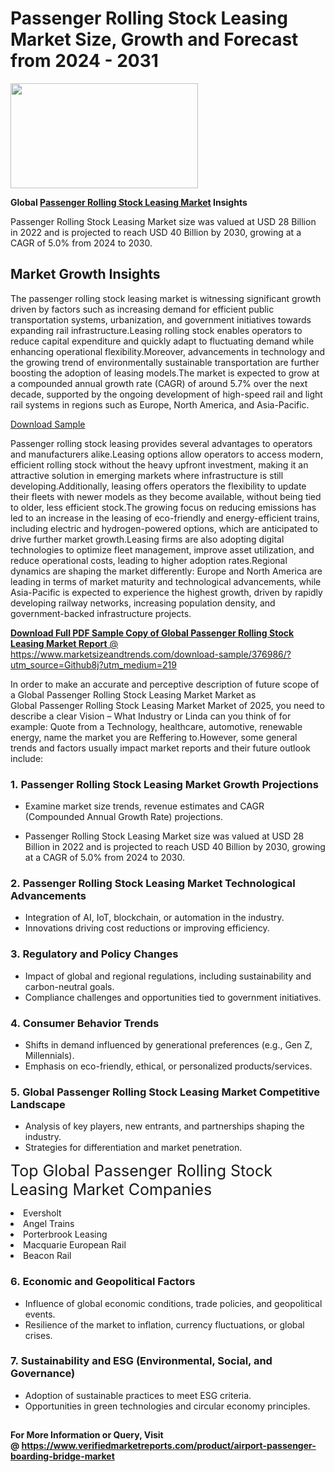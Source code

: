 <H1>Passenger Rolling Stock Leasing Market Size, Growth and Forecast from 2024 - 2031</H1><img class="aligncenter size-medium wp-image-584254" src="https://thirdeyenews.in/wp-content/uploads/2024/09/Global-Market-Research-300x168.jpeg" alt="" width="300" height="168" /><p><strong>Global&nbsp;<a href="https://www.marketsizeandtrends.com/download-sample/376986/?utm_source=Github8j?utm_medium=219">Passenger Rolling Stock Leasing Market</a> Insights</strong></p><p>Passenger Rolling Stock Leasing Market size was valued at USD 28 Billion in 2022 and is projected to reach USD 40 Billion by 2030, growing at a CAGR of 5.0% from 2024 to 2030.</p><p><h2>Market Growth Insights</h2> <p>The passenger rolling stock leasing market is witnessing significant growth driven by factors such as increasing demand for efficient public transportation systems, urbanization, and government initiatives towards expanding rail infrastructure.Leasing rolling stock enables operators to reduce capital expenditure and quickly adapt to fluctuating demand while enhancing operational flexibility.Moreover, advancements in technology and the growing trend of environmentally sustainable transportation are further boosting the adoption of leasing models.The market is expected to grow at a compounded annual growth rate (CAGR) of around 5.7% over the next decade, supported by the ongoing development of high-speed rail and light rail systems in regions such as Europe, North America, and Asia-Pacific.</p> <p><a href="#">Download Sample</a></p> <p>Passenger rolling stock leasing provides several advantages to operators and manufacturers alike.Leasing options allow operators to access modern, efficient rolling stock without the heavy upfront investment, making it an attractive solution in emerging markets where infrastructure is still developing.Additionally, leasing offers operators the flexibility to update their fleets with newer models as they become available, without being tied to older, less efficient stock.The growing focus on reducing emissions has led to an increase in the leasing of eco-friendly and energy-efficient trains, including electric and hydrogen-powered options, which are anticipated to drive further market growth.Leasing firms are also adopting digital technologies to optimize fleet management, improve asset utilization, and reduce operational costs, leading to higher adoption rates.Regional dynamics are shaping the market differently: Europe and North America are leading in terms of market maturity and technological advancements, while Asia-Pacific is expected to experience the highest growth, driven by rapidly developing railway networks, increasing population density, and government-backed infrastructure projects.</p> <p><a href="#"></p><p><span class=""><strong>Download Full PDF Sample Copy of Global Passenger Rolling Stock Leasing Market Report</strong> @ <a href="https://www.marketsizeandtrends.com/download-sample/376986/?utm_source=Github8j?utm_medium=219" target="_blank">https://www.marketsizeandtrends.com/download-sample/376986/?utm_source=Github8j?utm_medium=219</a></span></p><p>In order to make an accurate and perceptive description of future scope of a Global&nbsp;Passenger Rolling Stock Leasing Market Market as Global&nbsp;Passenger Rolling Stock Leasing Market Market of 2025, you need to describe a clear Vision &ndash; What Industry or Linda can you think of for example: Quote from a Technology, healthcare, automotive, renewable energy, name the market you are Reffering to.However, some general trends and factors usually impact market reports and their future outlook include:</p><h3>1.&nbsp;<strong>Passenger Rolling Stock Leasing Market Growth Projections</strong></h3><ul><li>Examine market size trends, revenue estimates and CAGR (Compounded Annual Growth Rate) projections.</li><li><p>Passenger Rolling Stock Leasing Market size was valued at USD 28 Billion in 2022 and is projected to reach USD 40 Billion by 2030, growing at a CAGR of 5.0% from 2024 to 2030.</p></li></ul><h3>2.&nbsp;<strong>Passenger Rolling Stock Leasing Market Technological Advancements</strong></h3><ul><li>Integration of AI, IoT, blockchain, or automation in the industry.</li><li>Innovations driving cost reductions or improving efficiency.</li></ul><h3>3.&nbsp;<strong>Regulatory and Policy Changes</strong></h3><ul><li>Impact of global and regional regulations, including sustainability and carbon-neutral goals.</li><li>Compliance challenges and opportunities tied to government initiatives.</li></ul><h3>4.&nbsp;<strong>Consumer Behavior Trends</strong></h3><ul><li>Shifts in demand influenced by generational preferences (e.g., Gen Z, Millennials).</li><li>Emphasis on eco-friendly, ethical, or personalized products/services.</li></ul><h3>5.&nbsp;<strong>Global Passenger Rolling Stock Leasing Market Competitive Landscape</strong></h3><ul><li>Analysis of key players, new entrants, and partnerships shaping the industry.</li><li>Strategies for differentiation and market penetration.</li></ul><p data-pm-slice="1 1 []"><span style="color: inherit; font-family: inherit; font-size: 25px;">Top Global Passenger Rolling Stock Leasing Market Companies</span></p><div class="" data-test-id=""><p><li>Eversholt</li><li> Angel Trains</li><li> Porterbrook Leasing</li><li> Macquarie European Rail</li><li> Beacon Rail</li></p></div><h3>6.&nbsp;<strong>Economic and Geopolitical Factors</strong></h3><ul><li>Influence of global economic conditions, trade policies, and geopolitical events.</li><li>Resilience of the market to inflation, currency fluctuations, or global crises.</li></ul><h3>7.&nbsp;<strong>Sustainability and ESG (Environmental, Social, and Governance)</strong></h3><ul><li>Adoption of sustainable practices to meet ESG criteria.</li><li>Opportunities in green technologies and circular economy principles.</li></ul><h2><strong style="font-size: 14px;">For More Information or Query, Visit @&nbsp;</strong><a style="background-color: #ffffff; font-size: 14px;" href="https://www.marketsizeandtrends.com/report/passenger-rolling-stock-leasing-market/" target="_blank">https://www.verifiedmarketreports.com/product/airport-passenger-boarding-bridge-market</a></h2>